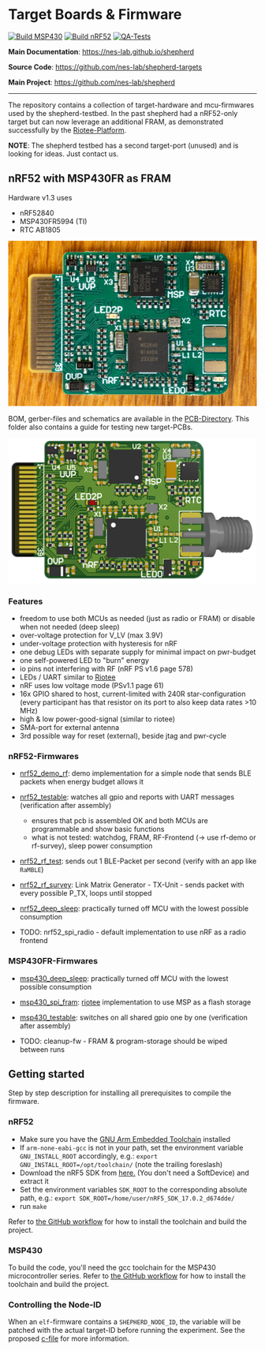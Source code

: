 # Target Boards & Firmware

[![Build MSP430](https://github.com/nes-lab/shepherd-targets/actions/workflows/build_msp.yaml/badge.svg)](https://github.com/nes-lab/shepherd-targets/actions/workflows/build_msp.yaml)
[![Build nRF52](https://github.com/nes-lab/shepherd-targets/actions/workflows/build_nrf.yaml/badge.svg)](https://github.com/nes-lab/shepherd-targets/actions/workflows/build_nrf.yaml)
[![QA-Tests](https://github.com/nes-lab/shepherd-targets/actions/workflows/qa_tests.yaml/badge.svg)](https://github.com/nes-lab/shepherd-targets/actions/workflows/qa_tests.yaml)

**Main Documentation**: <https://nes-lab.github.io/shepherd>

**Source Code**: <https://github.com/nes-lab/shepherd-targets>

**Main Project**: <https://github.com/nes-lab/shepherd>

---

The repository contains a collection of target-hardware and mcu-firmwares used by the shepherd-testbed. In the past shepherd had a nRF52-only target but can now leverage an additional FRAM, as demonstrated successfully by the
[Riotee-Platform](https://www.riotee.nessie-circuits.de).

**NOTE**: The shepherd testbed has a second target-port (unused) and is looking for ideas. Just contact us.

## nRF52 with MSP430FR as FRAM

Hardware v1.3 uses

- nRF52840
- MSP430FR5994 (TI)
- RTC AB1805

![Target_nRF_MSP430](./media/shepherd_nRF_FRAM_Target_v1.3_photo_front.jpg)

BOM, gerber-files and schematics are available in the [PCB-Directory](https://github.com/nes-lab/shepherd-targets/tree/main/hardware). This folder also contains a guide for testing new target-PCBs.

![Target_nRF_MSP430_render](./media/shepherd_nRF_FRAM_Target_v1.3_render_front.png)

### Features

- freedom to use both MCUs as needed (just as radio or FRAM) or disable when not needed (deep sleep)
- over-voltage protection for V_LV (max 3.9V)
- under-voltage protection with hysteresis for nRF
- one debug LEDs with separate supply for minimal impact on pwr-budget
- one self-powered LED to "burn" energy
- io pins not interfering with RF (nRF PS v1.6 page 578)
- LEDs / UART similar to [Riotee](https://www.riotee.nessie-circuits.de/)
- nRF uses low voltage mode (PSv1.1 page 61)
- 16x GPIO shared to host, current-limited with 240R star-configuration (every participant has that resistor on its port to also keep data rates >10 MHz)
- high & low power-good-signal (similar to riotee)
- SMA-port for external antenna
- 3rd possible way for reset (external), beside jtag and pwr-cycle

### nRF52-Firmwares

- [nrf52_demo_rf](https://github.com/nes-lab/shepherd-targets/tree/main/nrf52_demo_rf): demo implementation for a simple node that sends BLE packets when energy budget allows it
- [nrf52_testable](https://github.com/nes-lab/shepherd-targets/tree/main/nrf52_testable): watches all gpio and reports with UART messages (verification after assembly)
  - ensures that pcb is assembled OK and both MCUs are programmable and show basic functions
  - what is not tested: watchdog, FRAM, RF-Frontend (-> use rf-demo or rf-survey), sleep power consumption
- [nrf52_rf_test](https://github.com/nes-lab/shepherd-targets/tree/main/nrf52_rf_test): sends out 1 BLE-Packet per second (verify with an app like `RaMBLE`)
- [nrf52_rf_survey](https://github.com/nes-lab/shepherd-targets/tree/main/nrf52_rf_survey): Link Matrix Generator - TX-Unit - sends packet with every possible P_TX, loops until stopped
- [nrf52_deep_sleep](https://github.com/nes-lab/shepherd-targets/tree/main/nrf52_deep_sleep): practically turned off MCU with the lowest possible consumption

- TODO: nrf52_spi_radio - default implementation to use nRF as a radio frontend

### MSP430FR-Firmwares

- [msp430_deep_sleep](https://github.com/nes-lab/shepherd-targets/tree/main/msp430_deep_sleep): practically turned off MCU with the lowest possible consumption
- [msp430_spi_fram](https://github.com/nes-lab/shepherd-targets/tree/main/msp430_spi_fram): [riotee](https://github.com/NessieCircuits/Riotee_MSP430Fram) implementation to use MSP as a flash storage
- [msp430_testable](https://github.com/nes-lab/shepherd-targets/tree/main/msp430_testable): switches on all shared gpio one by one (verification after assembly)

- TODO: cleanup-fw - FRAM & program-storage should be wiped between runs

## Getting started

Step by step description for installing all prerequisites to compile the firmware.

### nRF52

- Make sure you have the [GNU Arm Embedded Toolchain](https://developer.arm.com/tools-and-software/open-source-software/developer-tools/gnu-toolchain/gnu-rm/downloads) installed
- If `arm-none-eabi-gcc` is not in your path, set the environment variable `GNU_INSTALL_ROOT` accordingly, e.g.: `export GNU_INSTALL_ROOT=/opt/toolchain/` (note the trailing foreslash)
- Download the nRF5 SDK from [here.](https://www.nordicsemi.com/Software-and-tools/Software/nRF5-SDK/Download) (You don't need a SoftDevice) and extract it
- Set the environment variables `SDK_ROOT` to the corresponding absolute path, e.g.: `export SDK_ROOT=/home/user/nRF5_SDK_17.0.2_d674dde/`
- run `make`

Refer to [the GitHub workflow](https://github.com/nes-lab/shepherd-targets/tree/main/.github/workflows/build_nrf.yaml) for how to install the toolchain and build the project.

### MSP430

To build the code, you'll need the gcc toolchain for the MSP430 microcontroller series. Refer to [the GitHub workflow](https://github.com/nes-lab/shepherd-targets/tree/main/.github/workflows/build_msp.yaml) for how to install the toolchain and build the project.

### Controlling the Node-ID

When an `elf`-firmware contains a ``SHEPHERD_NODE_ID``, the variable will be patched with the actual target-ID before running the experiment. See the proposed [c-file](https://github.com/nes-lab/shepherd-targets/tree/main/nrf52_demo_rf/src/shepherd_node_id.c) for more information.
